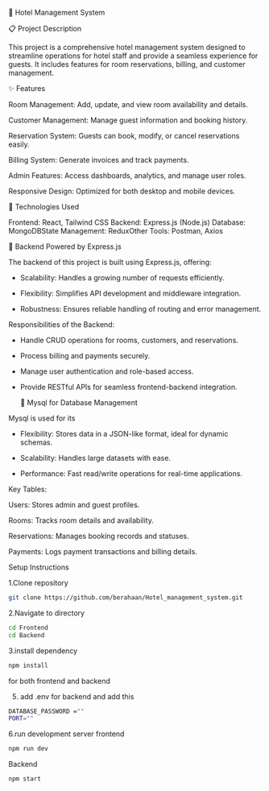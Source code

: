 🏨 Hotel Management System

📋 Project Description

This project is a comprehensive hotel management system designed to streamline operations for hotel staff and provide a seamless experience for guests. It includes features for room reservations, billing, and customer management.

✨ Features

Room Management: Add, update, and view room availability and details.

Customer Management: Manage guest information and booking history.

Reservation System: Guests can book, modify, or cancel reservations easily.

Billing System: Generate invoices and track payments.

Admin Features: Access dashboards, analytics, and manage user roles.

Responsive Design: Optimized for both desktop and mobile devices.

🚀 Technologies Used

Frontend: React, Tailwind CSS 
Backend: Express.js (Node.js)
Database: MongoDBState Management: ReduxOther Tools: Postman, Axios


🚀 Backend Powered by Express.js

The backend of this project is built using Express.js, offering:

- Scalability: Handles a growing number of requests efficiently.

- Flexibility: Simplifies API development and middleware integration.

- Robustness: Ensures reliable handling of routing and error management.

Responsibilities of the Backend:

- Handle CRUD operations for rooms, customers, and reservations.

- Process billing and payments securely.

- Manage user authentication and role-based access.

- Provide RESTful APIs for seamless frontend-backend integration.

  💪 Mysql for Database Management

Mysql is used for its

- Flexibility: Stores data in a JSON-like format, ideal for dynamic schemas.

- Scalability: Handles large datasets with ease.

- Performance: Fast read/write operations for real-time applications.

Key Tables:

Users: Stores admin and guest profiles.

Rooms: Tracks room details and availability.

Reservations: Manages booking records and statuses.

Payments: Logs payment transactions and billing details.

Setup Instructions

1.Clone repository 
```bash
git clone https://github.com/berahaan/Hotel_management_system.git  

```
2.Navigate to directory 
```bash
cd Frontend
cd Backend
``` 
3.install dependency
```bash
npm install
```
for both frontend and backend 


5. add .env for backend and add this
   
```bash
DATABASE_PASSWORD =""
PORT=""
```
6.run development server 
frontend 
```bash
npm run dev 
```
Backend
```bash
npm start
```

